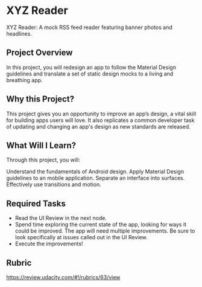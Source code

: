 # XYZ Reader
XYZ Reader: A mock RSS feed reader featuring banner photos and headlines.

## Project Overview
In this project, you will redesign an app to follow the Material Design guidelines and translate a set of static design mocks to a living and breathing app.

## Why this Project?
This project gives you an opportunity to improve an app’s design, a vital skill for building apps users will love. It also replicates a common developer task of updating and changing an app's design as new standards are released.

## What Will I Learn?
Through this project, you will:

Understand the fundamentals of Android design.
Apply Material Design guidelines to an mobile application.
Separate an interface into surfaces.
Effectively use transitions and motion.

## Required Tasks

* Read the UI Review in the next node.
* Spend time exploring the current state of the app, looking for ways it could be improved. The app will need multiple improvements. Be sure to look specifically at issues called out in the UI Review.
* Execute the improvements!

## Rubric
https://review.udacity.com/#!/rubrics/63/view